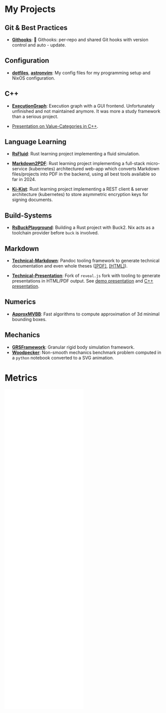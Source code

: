 # My Projects

## Git & Best Practices

- **[Githooks](https://github.com/gabyx/Githooks)**: 🦎 Githooks: per-repo and
  shared Git hooks with version control and auto - update.

## Configuration

- **[dotfiles](https://github.com/gabyx/dotfiles)**,
  **[astronvim](https://github.com/gabyx/astronvim)**: My config files for my
  programming setup and NixOS configuration.

## C++

- **[ExecutionGraph](https://github.com/gabyx/ExecutionGraph)**: Execution graph
  with a GUI frontend. Unfortunately unfinished and not maintained anymore. It
  was more a study framework than a serious project.

- [Presentation on Value-Categories in C++](https://github.com/gabyx/tech-pr-cpp-value-catergories).

## Language Learning

- **[RsFluid](https://github.com/gabyx/RsFluid)**: Rust learning project
  implementing a fluid simulation.

- **[Markdown2PDF](https://github.com/gabyx/markdown-to-pdf-service)**: Rust
  learning project implementing a full-stack micro-service (kubernetes)
  architectured web-app which converts Markdown files/projects into PDF in the
  backend, using all best tools available so far in 2024.

- **[Ki-Kist](https://github.com/gabyx/ki-kist)**: Rust learning project
  implementing a REST client & server architecture (kubernetes) to store
  asymmetric encryption keys for signing documents.

## Build-Systems

- **[RsBuckPlayground](https://github.com/gabyx/rs-buck-playground)**: Building a Rust project with Buck2.
  Nix acts as a toolchain provider before `buck` is involved.

## Markdown

- **[Technical-Markdown](https://github.com/gabyx/Technical-Markdown)**: Pandoc
  tooling framework to generate technical documentation and even whole theses
  ([[PDF]](https://github.com/gabyx/technical-markdown-demo/blob/main/docs/output/thesis/Content.pdf),
  [[HTML]](https://gabyx.github.io/technical-markdown-demo/docs/html-package/thesis/Content.html)).

- **[Technical-Presentation](https://github.com/gabyx/Technical-Presentation)**:
  Fork of `reveal.js` fork with tooling to generate presentations in HTML/PDF
  output. See
  [demo presentation](https://gabyx.github.io/Technical-Presentation) and
  [C++ presentation](https://github.com/gabyx/tech-pr-cpp-value-catergories).

## Numerics

- **[ApproxMVBB](https://github.com/gabyx/ApproxMVBB)**: Fast algorithms to
  compute approximation of 3d minimal bounding boxes.

## Mechanics

- **[GRSFramework](https://github.com/gabyx/GRSFramework)**: Granular rigid body
  simulation framework.
- **[Woodpecker](https://github.com/gabyx/Woodpecker)**: Non-smooth mechanics
  benchmark problem computed in a `python` notebook converted to a SVG
  animation.

# Metrics

![github metrics](github-metrics.svg)
